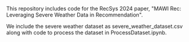 This repository includes code for the RecSys 2024 paper, "MAWI Rec: Leveraging Severe Weather Data in Recommendation".

We include the severe weather dataset as severe_weather_dataset.csv along with code to process the dataset in ProcessDataset.ipynb.
